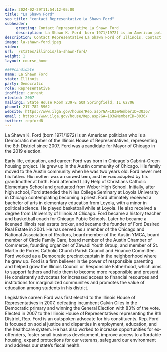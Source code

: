 ```yaml
---
date: 2024-02-29T11:54:12-05:00
title: "La Shawn Ford"
seo_title: "contact Representative La Shawn Ford"
subheader:
     greeting: Contact Representative La Shawn Ford
     description: La Shawn K. Ford (born 1971/1972) is an American politician who is a Democratic member of the Illinois House of Representatives, representing the 8th District since 2007. Ford was a candidate for Mayor of Chicago in the 2019 election.
description: Contact Representative La Shawn Ford of Illinois. Contact information for La Shawn Ford includes email address, phone number, and mailing address.
image: la-shawn-ford.jpeg
video:
url:  /states/illinois/la-shawn-ford/
weight: 1
layout: course_home

####candidate
name: La Shawn Ford
state: Illinois
party: Democratic
role: Representative
inoffice: current
elected: 2007
mailing1: State House Room 239-E SOB Springfield, IL 62706
phone1: 217-782-5962
website: https://www.ilga.gov/house/Rep.asp?GA=103&MemberID=3036/
email : https://www.ilga.gov/house/Rep.asp?GA=103&MemberID=3036/
twitter: repford8
---
```


La Shawn K. Ford (born 1971/1972) is an American politician who is a Democratic member of the Illinois House of Representatives, representing the 8th District since 2007. Ford was a candidate for Mayor of Chicago in the 2019 election.

Early life, education, and career:
Ford was born in Chicago's Cabrini–Green housing project. He grew up in the Austin community of Chicago. His family moved to the Austin community when he was two years old. Ford never met his father. His mother was an unwed teen, and he was adopted by his grandmother at birth. Ford attended Lady Help of Christians Catholic Elementary School and graduated from Weber High School. Initially, after high school, Ford attended the Niles College Seminary at Loyola University in Chicago contemplating becoming a priest. Ford ultimately received a bachelor of arts in elementary education from Loyola, with a minor in political science. He played basketball while at Loyola. He also received a degree from University of Illinois at Chicago. Ford became a history teacher and basketball coach for Chicago Public Schools. Later he became a licensed Illinois real estate broker, and became the founder of Ford Desired Real Estate in 2001. He has served as a member of the Chicago and National Association of Realtors, board member of the Austin YMCA, board member of Circle Family Care, board member of the Austin Chamber of Commerce, founding organizer of Zawadi Youth Group, and member of St. Martin de Porres Catholic Church Parish Council and Finance Committee. Ford worked as a Democratic precinct captain in the neighborhood where he grew up. Ford is a firm believer in the power of responsible parenting and helped grow the Illinois Council on Responsible Fatherhood, which aims to support fathers and help them to become more responsible and present. He consistently advocates for increased access to financial resources and institutions for marginalized communities and promotes the value of education among students in his district.

Legislative career:
Ford was first elected to the Illinois House of Representatives in 2007, defeating incumbent Calvin Giles in the Democratic primary and winning the General Election with 83% of the vote. Elected in 2007 to the Illinois House of Representatives representing the 8th District, Rep. Ford is an outspoken advocate for his constituents. Rep. Ford is focused on social justice and disparities in employment, education, and the healthcare system. He has also worked to increase opportunities for ex-offenders, foster small business development, improve access to affordable housing, expand protections for our veterans, safeguard our environment and address our state’s fiscal health.
